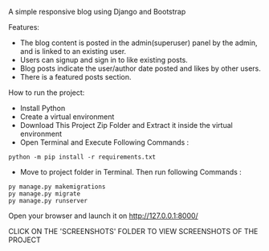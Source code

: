 A simple responsive blog using Django and Bootstrap

Features:
- The blog content is posted in the admin(superuser) panel by the admin, and is linked to an existing user.
- Users can signup and sign in to like existing posts.
- Blog posts indicate the user/author date posted and likes by other users.
- There is a featured posts section.

How to run the project:
- Install Python
- Create a virtual environment
- Download This Project Zip Folder and Extract it inside the virtual environment
- Open Terminal and Execute Following Commands :

``` python -m pip install -r requirements.txt ```
- Move to project folder in Terminal. Then run following Commands :

```
py manage.py makemigrations
py manage.py migrate
py manage.py runserver
```
Open your browser and launch it on http://127.0.0.1:8000/

CLICK ON THE 'SCREENSHOTS' FOLDER TO VIEW SCREENSHOTS OF THE PROJECT
